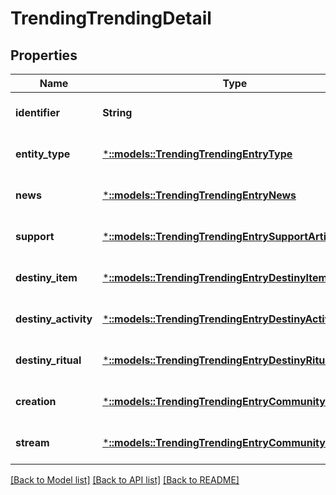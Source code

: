 # TrendingTrendingDetail

## Properties
Name | Type | Description | Notes
------------ | ------------- | ------------- | -------------
**identifier** | **String** |  | [optional] [default to null]
**entity_type** | [***::models::TrendingTrendingEntryType**](Trending.TrendingEntryType.md) |  | [optional] [default to null]
**news** | [***::models::TrendingTrendingEntryNews**](Trending.TrendingEntryNews.md) |  | [optional] [default to null]
**support** | [***::models::TrendingTrendingEntrySupportArticle**](Trending.TrendingEntrySupportArticle.md) |  | [optional] [default to null]
**destiny_item** | [***::models::TrendingTrendingEntryDestinyItem**](Trending.TrendingEntryDestinyItem.md) |  | [optional] [default to null]
**destiny_activity** | [***::models::TrendingTrendingEntryDestinyActivity**](Trending.TrendingEntryDestinyActivity.md) |  | [optional] [default to null]
**destiny_ritual** | [***::models::TrendingTrendingEntryDestinyRitual**](Trending.TrendingEntryDestinyRitual.md) |  | [optional] [default to null]
**creation** | [***::models::TrendingTrendingEntryCommunityCreation**](Trending.TrendingEntryCommunityCreation.md) |  | [optional] [default to null]
**stream** | [***::models::TrendingTrendingEntryCommunityStream**](Trending.TrendingEntryCommunityStream.md) |  | [optional] [default to null]

[[Back to Model list]](../README.md#documentation-for-models) [[Back to API list]](../README.md#documentation-for-api-endpoints) [[Back to README]](../README.md)


